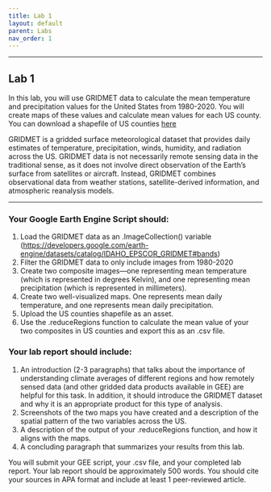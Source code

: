 ```yaml
---
title: Lab 1
layout: default
parent: Labs
nav_order: 1
---
```


<style>
div.blue { background-color:#e0f0ff; padding: 10px 10px 3px 10px;}
</style>

------------------------------------------------------------------------
## Lab 1

In this lab, you will use GRIDMET data to calculate the mean temperature and precipitation values for the United States from 1980-2020. You will create maps of these values and calculate mean values for each US county. You can download a shapefile of US counties [here](https://drive.google.com/uc?export=download&id=1NUDtSHKRC9Lmgm9vx8wAtDRIIUA4ElGn)

GRIDMET is a gridded surface meteorological dataset that provides daily estimates of temperature, precipitation, winds, humidity, and radiation across the US. GRIDMET data is not necessarily remote sensing data in the traditional sense, as it does not involve direct observation of the Earth’s surface from satellites or aircraft. Instead, GRIDMET combines observational data from weather stations, satellite-derived information, and atmospheric reanalysis models.

------------------------------------------------------------------------
### Your Google Earth Engine Script should:
1.	Load the GRIDMET data as an .ImageCollection() variable (https://developers.google.com/earth-engine/datasets/catalog/IDAHO_EPSCOR_GRIDMET#bands)
2.	Filter the GRIDMET data to only include images from 1980-2020
3.	Create two composite images—one representing mean temperature (which is represented in degrees Kelvin), and one representing mean precipitation (which is represented in millimeters).
4.	Create two well-visualized maps. One represents mean daily temperature, and one represents mean daily precipitation.
5.	Upload the US counties shapefile as an asset. 
6.	Use the .reduceRegions function to calculate the mean value of your two composites in US counties and export this as an .csv file. 


### Your lab report should include:
1.	An introduction (2-3 paragraphs) that talks about the importance of understanding climate averages of different regions and how remotely sensed data (and other gridded data products available in GEE) are helpful for this task.  In addition, it should introduce the GRIDMET dataset and why it is an appropriate product for this type of analysis. 
2.	Screenshots of the two maps you have created and a description of the spatial pattern of the two variables across the US. 
3.	A description of the output of your .reduceRegions function, and how it aligns with the maps.
4.	A concluding paragraph that summarizes your results from this lab. 


You will submit your GEE script, your .csv file, and your completed lab report. Your lab report should be approximately 500 words. 
You should cite your sources in APA format and include at least 1 peer-reviewed article. 

